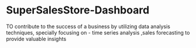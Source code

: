 # SuperSalesStore-Dashboard
TO contribute to the success of a business by utilizing data analysis techniques, specially focusing on - time series analysis ,sales forecasting to provide valuable insights
